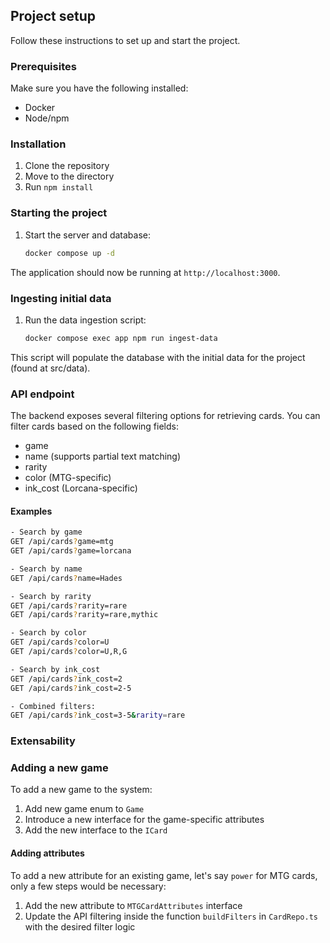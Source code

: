 ## Project setup

Follow these instructions to set up and start the project.

### Prerequisites

Make sure you have the following installed:
- Docker
- Node/npm

### Installation

1. Clone the repository
2. Move to the directory
3. Run `npm install`

### Starting the project

1. Start the server and database:
    ```sh
    docker compose up -d
    ```

The application should now be running at `http://localhost:3000`.

### Ingesting initial data

1. Run the data ingestion script:
    ```sh
    docker compose exec app npm run ingest-data
    ```

This script will populate the database with the initial data for the project (found at src/data).

### API endpoint
The backend exposes several filtering options for retrieving cards. You can filter cards based on the following fields:
- game
- name (supports partial text matching)
- rarity
- color (MTG-specific)
- ink_cost (Lorcana-specific)

#### Examples
```sh
- Search by game
GET /api/cards?game=mtg
GET /api/cards?game=lorcana

- Search by name
GET /api/cards?name=Hades

- Search by rarity
GET /api/cards?rarity=rare
GET /api/cards?rarity=rare,mythic

- Search by color
GET /api/cards?color=U
GET /api/cards?color=U,R,G

- Search by ink_cost
GET /api/cards?ink_cost=2
GET /api/cards?ink_cost=2-5

- Combined filters:
GET /api/cards?ink_cost=3-5&rarity=rare
```

### Extensability
### Adding a new game
To add a new game to the system:
1. Add new game enum to `Game`
2. Introduce a new interface for the game-specific attributes
3. Add the new interface to the `ICard`
   
#### Adding attributes
To add a new attribute for an existing game, let's say `power` for MTG cards, only a few steps would be necessary:
1. Add the new attribute to `MTGCardAttributes` interface
2. Update the API filtering inside the function `buildFilters` in `CardRepo.ts` with the desired filter logic


